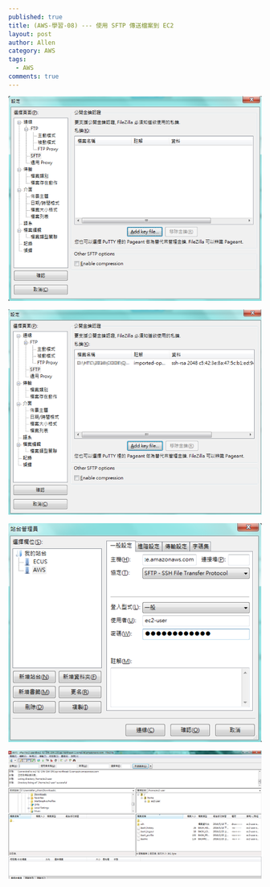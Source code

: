 ```yaml
---
published: true
title: (AWS-學習-08) --- 使用 SFTP 傳送檔案到 EC2 
layout: post
author: Allen
category: AWS
tags: 
  - AWS
comments: true
---
```


![book](/images/blog/20180212/20180212-000.png)

![book](/images/blog/20180212/20180212-001.png)

![book](/images/blog/20180212/20180212-002.png)

![book](/images/blog/20180212/20180212-003.png)

